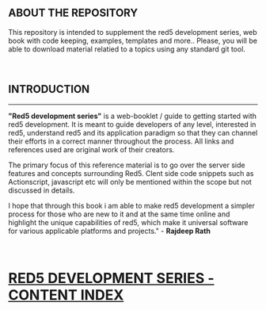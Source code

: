 
## ABOUT THE REPOSITORY

This repository is intended to supplement the red5 development series, web book with code keeping, examples, templates and more.. Please, you will be able to download material relatied to a topics using any standard git tool.


<br>


## INTRODUCTION

---
**"Red5 development series"** is a web-booklet / guide to getting started with red5 development. It is meant to guide developers of any level, interested in red5, understand red5 and its application paradigm so that they can channel their efforts in a correct manner throughout the process. All links and references used are original work of their creators.

The primary focus of this reference material is to go over the server side features and concepts surrounding Red5. Clent side code snippets such as Actionscript, javascript etc  will only be mentioned within the scope but not discussed in details.

I hope that through this book i am able to make red5 development a simpler process for those who are new to it and at the same time online and highlight the unique capabilities of red5, which make it universal software for various applicable platforms and projects." - __Rajdeep Rath__

<br>

# [RED5 DEVELOPMENT SERIES - CONTENT INDEX](https://github.com/rajdeeprath/red5-development-series/wiki)
